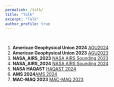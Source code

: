 ```yaml
---
permalink: /talk/
title: "Talk"
excerpt: "Talk"
author_profile: true
---
```


<br/>


1. **American Geophysical Union 2024** [AGU2024](https://github.com/mukeshraeee/mukeshraeee.github.io/tree/master/files/AGU_2024.pdf)
2. **American Geophysical Union 2023** [AGU2023](https://github.com/mukeshraeee/mukeshraeee.github.io/tree/master/files/AGU_2023.pdf)
3. **NASA_AIRS_2023** [NASA AIRS Sounding 2023](https://github.com/mukeshraeee/mukeshraeee.github.io/tree/master/files/NASA_AIRS_2023.pdf)
4. **NASA_AIRS_2024** [NASA AIRS Sounding 2024](https://github.com/mukeshraeee/mukeshraeee.github.io/tree/master/files/NASA_AIRS_2024.pdf)
5. **NASA HAQAST** [HAQAST 2024](https://haqast.org/wp-content/uploads/sites/91/2024/05/HAQMA_Mukesh_Rai.pdf)
6. **AMS 2024**[AMS 2024](https://ams.confex.com/ams/104ANNUAL/webprogram/Paper433682.html)
7. **MAC-MAQ 2023** [MAC-MAQ 2023](https://macmaq.aqrc.ucdavis.edu/2023-speakers)
